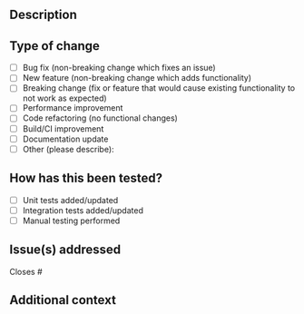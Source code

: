 ## Description
<!-- Provide a clear description of what this PR does and why it's needed -->

## Type of change
<!-- Check the relevant options by putting an "x" in the brackets -->
- [ ] Bug fix (non-breaking change which fixes an issue)
- [ ] New feature (non-breaking change which adds functionality)
- [ ] Breaking change (fix or feature that would cause existing functionality to not work as expected)
- [ ] Performance improvement
- [ ] Code refactoring (no functional changes)
- [ ] Build/CI improvement
- [ ] Documentation update
- [ ] Other (please describe):

## How has this been tested?
<!-- Describe the tests you ran to verify your changes -->
- [ ] Unit tests added/updated
- [ ] Integration tests added/updated
- [ ] Manual testing performed

## Issue(s) addressed
<!-- List the issues this PR closes or references. Use GitHub keywords like "closes" or "fixes" to automatically close issues when this PR is merged -->
Closes #

## Additional context
<!-- Add any other context or screenshots about the pull request here -->
